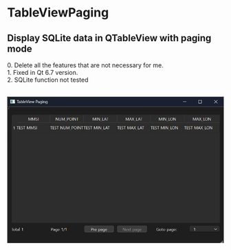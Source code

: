 # TableViewPaging
<h2>Display SQLite data in QTableView with paging mode</h2>
0. Delete all the features that are not necessary for me.<br/>
1. Fixed in Qt 6.7 version.<br/>
2. SQLite function not tested<br/>

<br/>

![screenshot](https://github.com/justperson94/QT_QTableView-QTableWidget-Paging/blob/master/screenshot.png)
